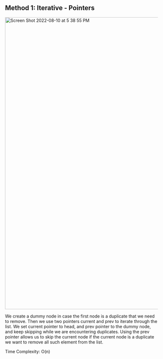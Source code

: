 ## Method 1: Iterative - Pointers

<img width="958" alt="Screen Shot 2022-08-10 at 5 38 55 PM" src="https://user-images.githubusercontent.com/106039830/184025281-0672424b-8875-4229-b4a8-35334081c35c.png">

We create a dummy node in case the first node is a duplicate that we need to remove. Then we use two pointers current and prev to iterate through the list. We set current pointer to head, and prev pointer to the dummy node, and keep skipping while we are encountering duplicates. Using the prev pointer allows us to skip the current node if the current node is a duplicate we want to remove all such element from the list. </br>

Time Complexity: O(n)
